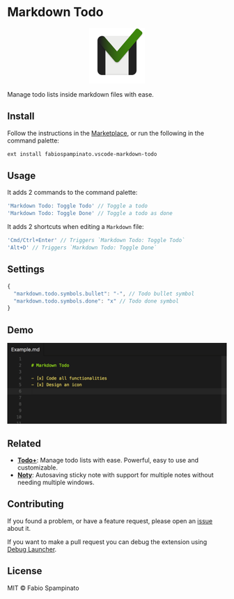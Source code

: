 # Markdown Todo

<p align="center">
	<img src="https://raw.githubusercontent.com/fabiospampinato/vscode-markdown-todo/master/resources/logo.png" width="128" alt="Logo">
</p>

Manage todo lists inside markdown files with ease.

## Install

Follow the instructions in the [Marketplace](https://marketplace.visualstudio.com/items?itemName=fabiospampinato.vscode-markdown-todo), or run the following in the command palette:

```sh
ext install fabiospampinato.vscode-markdown-todo
```

## Usage

It adds 2 commands to the command palette:

```js
'Markdown Todo: Toggle Todo' // Toggle a todo
'Markdown Todo: Toggle Done' // Toggle a todo as done
```

It adds 2 shortcuts when editing a `Markdown` file:

```js
'Cmd/Ctrl+Enter' // Triggers `Markdown Todo: Toggle Todo`
'Alt+D' // Triggers `Markdown Todo: Toggle Done`
```

## Settings

```js
{
  "markdown.todo.symbols.bullet": "-", // Todo bullet symbol
  "markdown.todo.symbols.done": "x" // Todo done symbol
}
```

## Demo

![Demo](resources/demo.gif)

## Related

- **[Todo+](https://marketplace.visualstudio.com/items?itemName=fabiospampinato.vscode-todo-plus)**: Manage todo lists with ease. Powerful, easy to use and customizable.
- **[Noty](https://github.com/fabiospampinato/noty)**: Autosaving sticky note with support for multiple notes without needing multiple windows.

## Contributing

If you found a problem, or have a feature request, please open an [issue](https://github.com/fabiospampinato/vscode-markdown-todo/issues) about it.

If you want to make a pull request you can debug the extension using [Debug Launcher](https://marketplace.visualstudio.com/items?itemName=fabiospampinato.vscode-debug-launcher).

## License

MIT © Fabio Spampinato
